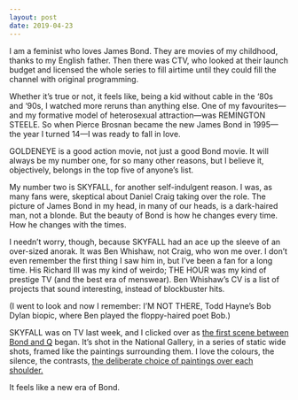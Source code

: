 ```yaml
---
layout: post
date: 2019-04-23
---
```


I am a feminist who loves James Bond. They are movies of my childhood, thanks to my English father. Then there was CTV, who looked at their launch budget and licensed the whole series to fill airtime until they could fill the channel with original programming.

Whether it’s true or not, it feels like, being a kid without cable in the ‘80s and ‘90s, I watched more reruns than anything else. One of my favourites—and my formative model of heterosexual attraction—was REMINGTON STEELE. So when Pierce Brosnan became the new James Bond in 1995—the year I turned 14—I was ready to fall in love.

GOLDENEYE is a good action movie, not just a good Bond movie. It will always be my number one, for so many other reasons, but I believe it, objectively, belongs in the top five of anyone’s list. 

My number two is SKYFALL, for another self-indulgent reason. I was, as many fans were, skeptical about Daniel Craig taking over the role. The picture of James Bond in my head, in many of our heads, is a dark-haired man, not a blonde. But the beauty of Bond is how he changes every time. How he changes with the times. 

I needn’t worry, though, because SKYFALL had an ace up the sleeve of an over-sized anorak. It was Ben Whishaw, not Craig, who won me over. I don’t even remember the first thing I saw him in, but I’ve been a fan for a long time. His Richard III was my kind of weirdo; THE HOUR was my kind of prestige TV (and the best era of menswear). Ben Whishaw’s CV is a list of projects that sound interesting, instead of blockbuster hits. 

(I went to look and now I remember: I’M NOT THERE, Todd Hayne’s Bob Dylan biopic, where Ben played the floppy-haired poet Bob.)

SKYFALL was on TV last week, and I clicked over as [the first scene between Bond and Q](https://www.youtube.com/watch?v=57Uy9jPxxwI) began. It’s shot in the National Gallery, in a series of static wide shots, framed like the paintings surrounding them. I love the colours, the silence, the contrasts, [the deliberate choice of paintings over each shoulder.](https://jamesbondlocations.blogspot.com/2015/11/sackler-room-at-national-gallery.html)

It feels like a new era of Bond.
